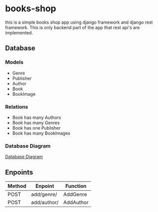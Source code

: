 # books-shop

this is a simple books shop app using django framework and django rest framework. This is only backend part of the app that rest api's are implemented.

## Database

### Models

- Genre
- Publisher
- Author
- Book
- BookImage

### Relations

- Book has many Authors
- Book has many Genres
- Book has one Publisher
- Book has many BookImages

### Database Diagram

[Database Diagram](https://drive.google.com/file/d/1Z_pSXmooiBsASVsFBJWELs2C-IpCD7bk/view?usp=sharing)

## Enpoints

| Method | Enpoint | Function |
|--------|--------|--------|
| POST | add/genre/ | AddGenre |
| POST | add/author/ | AddAuthor |
